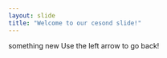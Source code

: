 ```yaml
---
layout: slide
title: "Welcome to our cesond slide!"
---
```

something new
Use the left arrow to go back!